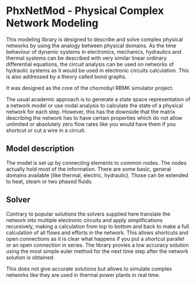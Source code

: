 # PhxNetMod - Physical Complex Network Modeling

This modeling library is designed to describe and solve complex physical 
networks by using the analogy between physical domains. As the time 
behaviour of dynamic systems in electronics, mechanics, hydraulics and 
thermal systems can be described with very similar linear ordinary 
differential equations, the circuit analysis can be used on networks of 
hydraulic systems as it would be used in electronic circuits calculation. This 
is also addressed by a theory called bond graphs.

It was designed as the core of the chornobyl RBMK simulator project.

The usual academic  approach is to generate a state space representation of 
a network model or use nodal analysis to calculate the state of a physical 
network for each step.  However, this has the downside that the matrix 
describing the network has to have certain properties which do not allow 
unlimited or absolutely zero flow rates like you would have them if you 
shortcut or cut a wire in a circuit.

## Model description
The model is set up by connecting elements to common nodes. The nodes 
actually hold most of the information. There are some basic, general domains 
available (like thermal, electric, hydraulic). Those can be extended to heat,
steam or two phased fluids.

## Solver
Contrary to popular solutions the solvers supplied here translate the 
network into multiple electronic circuits and apply simplifications 
recursively, making a calculation from top to bottom and back to make a full 
calculation of all flows and efforts in the network. This allows shortcuts and
open connections as it is clear what happens if you put a shortcut parallel 
or an open connection in series.
The library provies a low accuracy solution using the most simple euler 
method for the next time step after the network solution is obtained.

This does not give accurate solutions but allows to simulate complex 
networks like they are used in thermal power plants in real time.